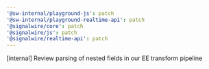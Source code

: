 ```yaml
---
'@sw-internal/playground-js': patch
'@sw-internal/playground-realtime-api': patch
'@signalwire/core': patch
'@signalwire/js': patch
'@signalwire/realtime-api': patch
---
```


[internal] Review parsing of nested fields in our EE transform pipeline
